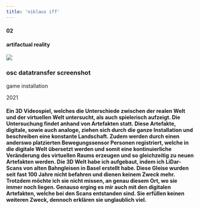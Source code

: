 ```yaml
---
title: 'niklaus iff'
---
```

<!-- number//title -->
<div class="work-col1">

#### 02

#### artifactual reality

</div>

<!-- images -->
<div class="work-col2-3">
<div class="work-col2">

![](/images/IMG_1128.jpeg)

</div>

<!-- image info -->
<div class="work-col3">
<div>

### osc datatransfer screenshot

game installation

2021

</div>
</div>
</div>

<!-- links -->
<div class="work-col4">

<!-- <a class="work-links" href="https://doc.niklausiff.ch/" target="_blank">doc</a> -->

<!-- <a class="work-links" href="https://github.com/nikischwdrtr/noindex" target="_blank">github</a> -->

</div>

<!-- text -->

#### Ein 3D Videospiel, welches die Unterschiede zwischen der realen Welt und der virtuellen Welt untersucht, als auch spielerisch aufzeigt. Die Untersuchung findet anhand von Artefakten statt. Diese Artefakte, digitale, sowie auch analoge, ziehen sich durch die ganze Installation und beschreiben eine konstante Landschaft. Zudem werden durch einen anderswo platzierten Bewegungssensor Personen registriert, welche in die digitale Welt übersetzt werden und somit eine kontinuierliche Veränderung des virtuellen Raums erzeugen und so gleichzeitig zu neuen Artefakten werden. Die 3D Welt habe ich aufgebaut, indem ich LiDar-Scans von alten Bahngleisen in Basel erstellt habe. Diese Gleise wurden seit fast 100 Jahre nicht befahren und dienen keinem Zweck mehr. Trotzdem möchte ich sie nicht missen, an genau diesem Ort, wo sie immer noch liegen. Genauso erging es mir auch mit den digitalen Artefakten, welche bei den Scans entstanden sind. Sie erfüllen keinen weiteren Zweck, dennoch erklären sie unglaublich viel.